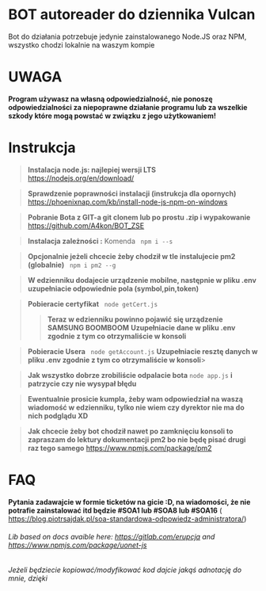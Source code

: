 # BOT autoreader do dziennika Vulcan

Bot do działania potrzebuje jedynie zainstalowanego Node.JS oraz NPM, wszystko chodzi lokalnie na waszym kompie


# UWAGA
**Program używasz na własną odpowiedzialność, nie ponoszę odpowiedzialności za niepoprawne działanie programu lub za wszelkie szkody które mogą powstać w związku z jego użytkowaniem!**



# Instrukcja

> **Instalacja node.js: najlepiej wersji LTS** https://nodejs.org/en/download/

> **Sprawdzenie poprawności instalacji (instrukcja dla opornych)** https://phoenixnap.com/kb/install-node-js-npm-on-windows

> **Pobranie Bota z GIT-a git clonem lub po prostu .zip i wypakowanie** https://github.com/A4kon/BOT_ZSE

> **Instalacja zależności :** Komenda ``` npm i --s```

> **Opcjonalnie jeżeli chcecie żeby chodził w tle instalujecie pm2 (globalnie)**  ``` npm i pm2 --g```

> **W edzienniku dodajecie urządzenie mobilne, następnie w pliku .env uzupełniacie odpowiednie pola (symbol,pin,token)**

> **Pobieracie certyfikat** ``` node getCert.js```
> >**Teraz w edzienniku powinno pojawić się urządzenie SAMSUNG BOOMBOOM**
> >**Uzupełniacie dane w pliku .env zgodnie z tym co otrzymaliście w konsoli**

> **Pobieracie Usera** ``` node getAccount.js```
> **Uzupełniacie resztę danych w pliku .env zgodnie z tym co otrzymaliście w konsoli**>

> **Jak wszystko dobrze zrobiliście odpalacie bota** ```node app.js``` **i patrzycie czy nie wysypał błędu**

> **Ewentualnie prosicie kumpla, żeby wam odpowiedział na waszą wiadomość w edzienniku, tylko nie wiem czy dyrektor nie ma do nich podglądu XD**

> **Jak chcecie żeby bot chodził nawet po zamknięciu konsoli to zapraszam do lektury dokumentacji pm2 bo nie będę pisać drugi raz tego samego** https://www.npmjs.com/package/pm2

# FAQ
**Pytania zadawajcie w formie ticketów na gicie :D, na wiadomości, że nie potrafie zainstalować itd będzie #SOA1 lub #SOA8 lub #SOA16** ( https://blog.piotrsajdak.pl/soa-standardowa-odpowiedz-administratora/)

###### Lib based on docs avaible here: https://gitlab.com/erupcja and https://www.npmjs.com/package/uonet-js
###### Jeżeli będziecie kopiować/modyfikować kod dajcie jakąś adnotację do mnie, dzięki
